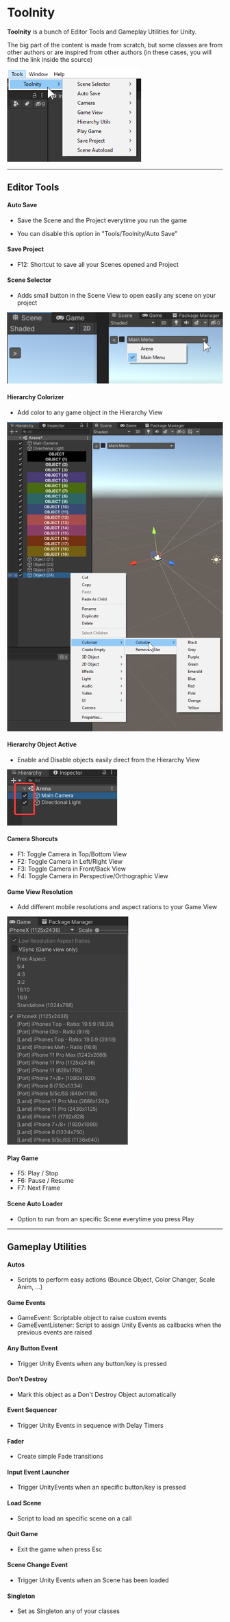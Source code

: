 # Toolnity

**Toolnity** is a bunch of Editor Tools and Gameplay Utilities for Unity.

The big part of the content is made from scratch, but some classes are from other authors or are inspired from other authors (in these cases, you will find the link inside the source)

![](Screenshots/Tools.png?raw=true)

--------------------------------
## Editor Tools

  #### Auto Save
   * Save the Scene and the Project everytime you run the game

   * You can disable this option in "Tools/Toolnity/Auto Save"

  #### Save Project
   * F12: Shortcut to save all your Scenes opened and Project

  #### Scene Selector
   * Adds small button in the Scene View to open easily any scene on your project
   
![](Screenshots/SceneSelector.png?raw=true)

  #### Hierarchy Colorizer
   * Add color to any game object in the Hierarchy View
   
![](Screenshots/HierarchyColorizer.png?raw=true)

  #### Hierarchy Object Active
   * Enable and Disable objects easily direct from the Hierarchy View
   
![](Screenshots/HierarchyObjectActive.png?raw=true)

  #### Camera Shorcuts
   * F1: Toggle Camera in Top/Bottom View
   * F2: Toggle Camera in Left/Right View
   * F3: Toggle Camera in Front/Back View
   * F4: Toggle Camera in Perspective/Orthographic View

  #### Game View Resolution
   * Add different mobile resolutions and aspect rations to your Game View
   
![](Screenshots/GameViewResolutions.png?raw=true)

  #### Play Game
   * F5: Play / Stop
   * F6: Pause / Resume
   * F7: Next Frame 

  #### Scene Auto Loader
   * Option to run from an specific Scene everytime you press Play

--------------------------------
## Gameplay Utilities

  #### Autos
   * Scripts to perform easy actions (Bounce Object, Color Changer, Scale Anim, ...)

  #### Game Events
   * GameEvent: Scriptable object to raise custom events
   * GameEventListener: Script to assign Unity Events as callbacks when the previous events are raised

  #### Any Button Event
   * Trigger Unity Events when any button/key is pressed

  #### Don't Destroy
   * Mark this object as a Don't Destroy Object automatically

  #### Event Sequencer
   * Trigger Unity Events in sequence with Delay Timers

  #### Fader
   * Create simple Fade transitions

  #### Input Event Launcher
   * Trigger UnityEvents when an specific button/key is pressed

  #### Load Scene
   * Script to load an specific scene on a call

  #### Quit Game
   * Exit the game when press Esc

  #### Scene Change Event
   * Trigger Unity Events when an Scene has been loaded

  #### Singleton
   * Set as Singleton any of your classes